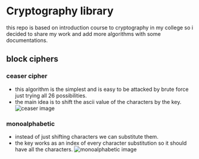 # Cryptography library

this repo is based on introduction course to cryptography in my college so  i decided to share my work and add more algorithms with some documentations.

## block ciphers
### ceaser cipher

- this algorithm is the simplest and is easy to be attacked by brute force just trying all 26 possibilities. 
- the main idea is to shift the ascii value of the characters by the key.
![ceaser image](https://media.geeksforgeeks.org/wp-content/uploads/ceaserCipher.png)

### monoalphabetic

- instead of just shifting characters we can substitute them.
- the key works as an index of every character substitution so it should have all the characters.
![monoalphabetic image](https://qph.cf2.quoracdn.net/main-qimg-3653cb81f26956db4332e0e2e5ef0400-pjlq)